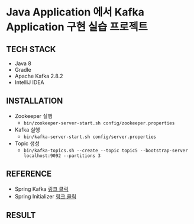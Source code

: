 # Java Application 에서 Kafka Application 구현 실습 프로젝트

## TECH STACK
- Java 8
- Gradle
- Apache Kafka 2.8.2
- IntelliJ IDEA

## INSTALLATION
- Zookeeper 실행
  - `bin/zookeeper-server-start.sh config/zookeeper.properties`
- Kafka 실행
  - `bin/kafka-server-start.sh config/server.properties`
- Topic 생성
  - `bin/kafka-topics.sh --create --topic topic5 --bootstrap-server localhost:9092 --partitions 3`

## REFERENCE
- Spring Kafka [링크 클릭](https://spring.io/projects/spring-kafka)
- Spring Initializer [링크 클릭](https://start.spring.io)

## RESULT